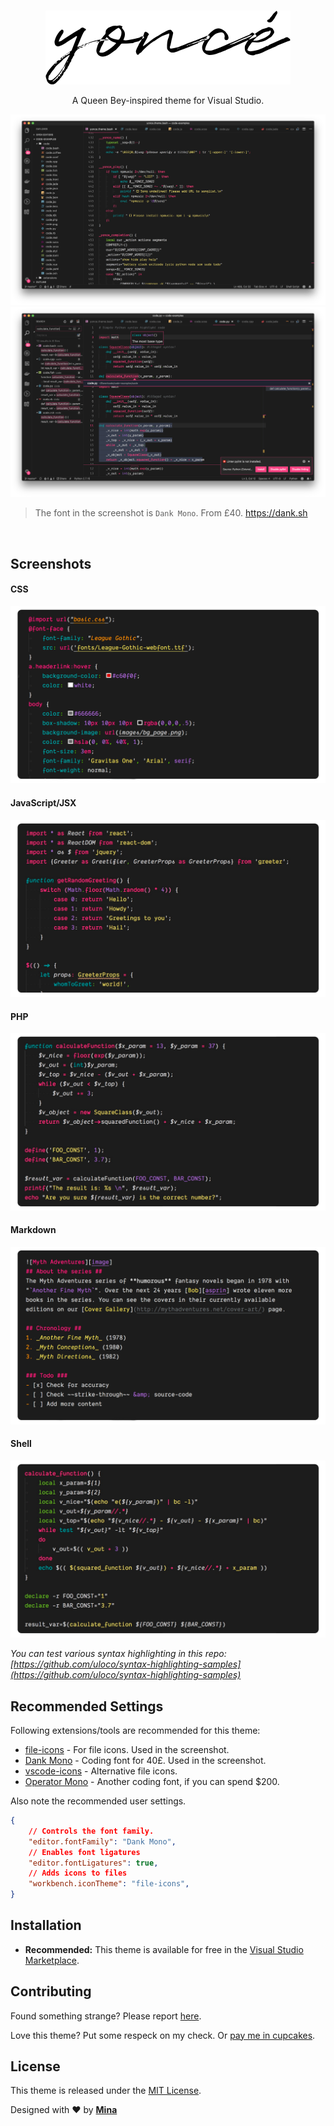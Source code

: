 <br>

<div align="center" style="text-align: center;">

![logo](https://raw.githubusercontent.com/minamarkham/yonce-visual-studio/master/images/logotype.png)

A Queen Bey-inspired theme for Visual Studio.

</div>

![theme preview](https://raw.githubusercontent.com/minamarkham/yonce-visual-studio/master/images/editor.png)
![theme preview](https://raw.githubusercontent.com/minamarkham/yonce-visual-studio/master/images/workbench.png)
> The font in the screenshot is `Dank Mono`. From £40. https://dank.sh

<br>

## Screenshots

#### CSS
![theme preview](https://raw.githubusercontent.com/minamarkham/yonce-visual-studio/master/images/css.png)

#### JavaScript/JSX
![theme preview](https://raw.githubusercontent.com/minamarkham/yonce-visual-studio/master/images/jsx.png)

#### PHP
![theme preview](https://raw.githubusercontent.com/minamarkham/yonce-visual-studio/master/images/php.png)

#### Markdown
![theme preview](https://raw.githubusercontent.com/minamarkham/yonce-visual-studio/master/images/markdown.png)

#### Shell
![theme preview](https://raw.githubusercontent.com/minamarkham/yonce-visual-studio/master/images/shell.png)

_You can test various syntax highlighting in this repo: [https://github.com/uloco/syntax-highlighting-samples](https://github.com/uloco/syntax-highlighting-samples)_

## Recommended Settings

Following extensions/tools are recommended for this theme:

- [file-icons](https://marketplace.visualstudio.com/items?itemName=file-icons.file-icons) - For file icons. Used in the screenshot.
- [Dank Mono](https://dank.sh) - Coding font for 40£. Used in the screenshot.
- [vscode-icons](https://marketplace.visualstudio.com/items?itemName=robertohuertasm.vscode-icons) - Alternative file icons.
- [Operator Mono](https://www.typography.com/blog/introducing-operator) - Another coding font, if you can spend $200.

Also note the recommended user settings.

```json
{
    // Controls the font family.
    "editor.fontFamily": "Dank Mono",
    // Enables font ligatures
    "editor.fontLigatures": true,
    // Adds icons to files
    "workbench.iconTheme": "file-icons",
}
```

## Installation
* **Recommended:** This theme is available for free in the [Visual Studio Marketplace](https://marketplace.visualstudio.com/items?itemName=minamarkham.minamarkham-yonce-vsix).

## Contributing

Found something strange? Please report [here](https://github.com/minamarkham/yonce-visual-studio/issues).

Love this theme? Put some respeck on my check. Or [pay me in cupcakes](https://cash.me/$MinaMarkham).

## License

This theme is released under the [MIT License](https://github.com/minamarkham/yonce-visual-studio/blob/master/LICENSE).

Designed with ❤️ by **[Mina](https://github.com/minamarkham)**

